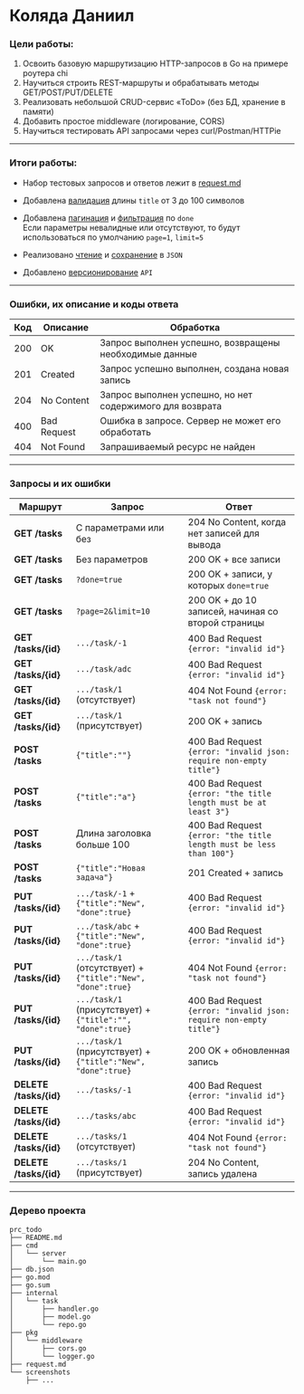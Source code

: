 # Коляда Даниил

### Цели работы:
1. Освоить базовую маршрутизацию HTTP-запросов в Go на примере роутера chi
2. Научиться строить REST-маршруты и обрабатывать методы GET/POST/PUT/DELETE
3. Реализовать небольшой CRUD-сервис «ToDo» (без БД, хранение в памяти)
4. Добавить простое middleware (логирование, CORS)
5. Научиться тестировать API запросами через curl/Postman/HTTPie

---

### Итоги работы:
- Набор тестовых запросов и ответов лежит в
[request.md](./request.md)

- Добавлена
[валидация](./internal/task/handler.go#L66-L73)
длины `title` от 3 до 100 символов

- Добавлена
[пагинация](./internal/task/handler.go#L150-L180)
и
[фильтрация](./internal/task/handler.go#L136-L148)
по `done`  
Если параметры невалидные или отсутствуют, то будут использоваться по умолчанию `page=1`, `limit=5`

- Реализовано
[чтение](./internal/task/repo.go#L77-L101)
и
[сохранение](./internal/task/repo.go#L104-L114)
в `JSON`

- Добавлено
[версионирование](./cmd/server/main.go#L34-L36)
`API`

---

### Ошибки, их описание и коды ответа

| Код | Описание | Обработка |
|-|-|-|
| 200 | OK | Запрос выполнен успешно, возвращены необходимые данные |
| 201 | Created | Запрос успешно выполнен, создана новая запись |
| 204 | No Content | Запрос выполнен успешно, но нет содержимого для возврата |
| 400 | Bad Request | Ошибка в запросе. Сервер не может его обработать |
| 404 | Not Found | Запрашиваемый ресурс не найден |

---

### Запросы и их ошибки

| Маршрут | Запрос | Ответ |
|-|-|-|
| **GET /tasks** | С параметрами или без | 204 No Content, когда нет записей для вывода |
| **GET /tasks** | Без параметров | 200 OK + все записи |
| **GET /tasks** | `?done=true` | 200 OK + записи, у которых `done=true` |
| **GET /tasks** | `?page=2&limit=10` | 200 OK + до 10 записей, начиная со второй страницы |
| **GET /tasks/{id}** | `.../task/-1` | 400 Bad Request `{error: "invalid id"}` |
| **GET /tasks/{id}** | `.../task/adc` | 400 Bad Request `{error: "invalid id"}` |
| **GET /tasks/{id}** | `.../task/1` (отсутствует) | 404 Not Found `{error: "task not found"}` |
| **GET /tasks/{id}** | `.../task/1` (присутствует) | 200 OK + запись |
| **POST /tasks** | `{"title":""}` | 400 Bad Request `{error: "invalid json: require non-empty title"}` |
| **POST /tasks** | `{"title":"a"}` | 400 Bad Request `{error: "the title length must be at least 3"}` |
| **POST /tasks** | Длина заголовка больше 100 | 400 Bad Request `{error: "the title length must be less than 100"}` |
| **POST /tasks** | `{"title":"Новая задача"}` | 201 Created + запись |
| **PUT /tasks/{id}** | `.../task/-1` + `{"title":"New", "done":true}` | 400 Bad Request `{error: "invalid id"}` |
| **PUT /tasks/{id}** | `.../task/abc` + `{"title":"New", "done":true}` | 400 Bad Request `{error: "invalid id"}` |
| **PUT /tasks/{id}** | `.../task/1` (отсутствует) + `{"title":"New", "done":true}` | 404 Not Found `{error: "task not found"}` |
| **PUT /tasks/{id}** | `.../task/1` (присутствует) + `{"title":"", "done":true}` | 400 Bad Request `{error: "invalid json: require non-empty title"}` |
| **PUT /tasks/{id}** | `.../task/1` (присутствует) + `{"title":"New", "done":true}` | 200 OK + обновленная запись |
| **DELETE /tasks/{id}** | `.../tasks/-1` | 400 Bad Request `{error: "invalid id"}` |
| **DELETE /tasks/{id}** | `.../tasks/abc` | 400 Bad Request `{error: "invalid id"}` |
| **DELETE /tasks/{id}** | `.../tasks/1` (отсутствует) | 404 Not Found `{error: "task not found"}` |
| **DELETE /tasks/{id}** | `.../tasks/1` (присутствует) | 204 No Content, запись удалена |

---

### Дерево проекта
```
prc_todo
├── README.md
├── cmd
│   └── server
│       └── main.go
├── db.json
├── go.mod
├── go.sum
├── internal
│   └── task
│       ├── handler.go
│       ├── model.go
│       └── repo.go
├── pkg
│   └── middleware
│       ├── cors.go
│       └── logger.go
├── request.md
└── screenshots
    ├── ...
```
